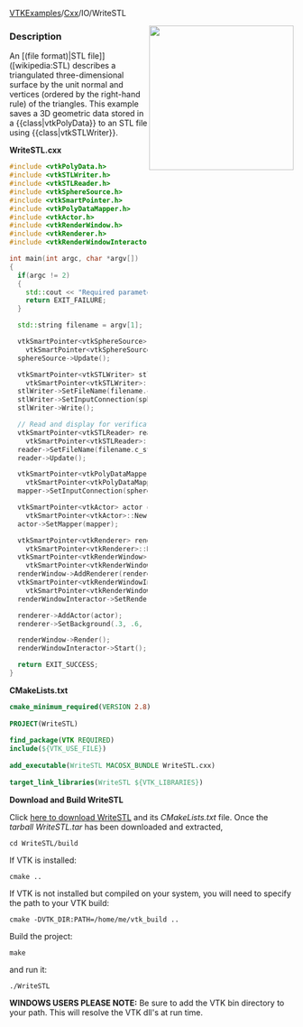 [VTKExamples](/index/)/[Cxx](/Cxx)/IO/WriteSTL

<img align="right" src="https://github.com/lorensen/VTKExamples/blob/gh-pages/Testing/Baseline/IO/TestWriteSTL.png?raw=true" width="256" />

### Description
An [(file format)|STL file]]([wikipedia:STL) describes a triangulated three-dimensional surface by the unit normal and vertices (ordered by the right-hand rule) of the triangles. This example saves a 3D geometric data stored in a {{class|vtkPolyData}} to an STL file using {{class|vtkSTLWriter}}.

**WriteSTL.cxx**
```c++
#include <vtkPolyData.h>
#include <vtkSTLWriter.h>
#include <vtkSTLReader.h>
#include <vtkSphereSource.h>
#include <vtkSmartPointer.h>
#include <vtkPolyDataMapper.h>
#include <vtkActor.h>
#include <vtkRenderWindow.h>
#include <vtkRenderer.h>
#include <vtkRenderWindowInteractor.h>

int main(int argc, char *argv[])
{
  if(argc != 2)
  {
    std::cout << "Required parameters: filename.stl" << std::endl;
    return EXIT_FAILURE;
  }

  std::string filename = argv[1];

  vtkSmartPointer<vtkSphereSource> sphereSource =
    vtkSmartPointer<vtkSphereSource>::New();
  sphereSource->Update();

  vtkSmartPointer<vtkSTLWriter> stlWriter =
    vtkSmartPointer<vtkSTLWriter>::New();
  stlWriter->SetFileName(filename.c_str());
  stlWriter->SetInputConnection(sphereSource->GetOutputPort());
  stlWriter->Write();

  // Read and display for verification
  vtkSmartPointer<vtkSTLReader> reader =
    vtkSmartPointer<vtkSTLReader>::New();
  reader->SetFileName(filename.c_str());
  reader->Update();

  vtkSmartPointer<vtkPolyDataMapper> mapper =
    vtkSmartPointer<vtkPolyDataMapper>::New();
  mapper->SetInputConnection(sphereSource->GetOutputPort());

  vtkSmartPointer<vtkActor> actor =
    vtkSmartPointer<vtkActor>::New();
  actor->SetMapper(mapper);

  vtkSmartPointer<vtkRenderer> renderer =
    vtkSmartPointer<vtkRenderer>::New();
  vtkSmartPointer<vtkRenderWindow> renderWindow =
    vtkSmartPointer<vtkRenderWindow>::New();
  renderWindow->AddRenderer(renderer);
  vtkSmartPointer<vtkRenderWindowInteractor> renderWindowInteractor =
    vtkSmartPointer<vtkRenderWindowInteractor>::New();
  renderWindowInteractor->SetRenderWindow(renderWindow);

  renderer->AddActor(actor);
  renderer->SetBackground(.3, .6, .3); // Background color green

  renderWindow->Render();
  renderWindowInteractor->Start();

  return EXIT_SUCCESS;
}
```
**CMakeLists.txt**
```cmake
cmake_minimum_required(VERSION 2.8)
 
PROJECT(WriteSTL)
 
find_package(VTK REQUIRED)
include(${VTK_USE_FILE})
 
add_executable(WriteSTL MACOSX_BUNDLE WriteSTL.cxx)
 
target_link_libraries(WriteSTL ${VTK_LIBRARIES})
```

**Download and Build WriteSTL**

Click [here to download WriteSTL](https://github.com/lorensen/VTKWikiExamplesTarballs/raw/master/WriteSTL.tar) and its *CMakeLists.txt* file.
Once the *tarball WriteSTL.tar* has been downloaded and extracted,
```
cd WriteSTL/build 
```
If VTK is installed:
```
cmake ..
```
If VTK is not installed but compiled on your system, you will need to specify the path to your VTK build:
```
cmake -DVTK_DIR:PATH=/home/me/vtk_build ..
```
Build the project:
```
make
```
and run it:
```
./WriteSTL
```
**WINDOWS USERS PLEASE NOTE:** Be sure to add the VTK bin directory to your path. This will resolve the VTK dll's at run time.

